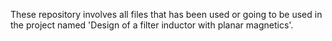 These repository involves all files that has been used or going to be used in the project named 'Design of a filter inductor with planar magnetics'.
